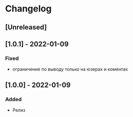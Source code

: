 # Changelog

## [Unreleased]

## [1.0.1] - 2022-01-09

### Fixed

- ограничение по выводу только на юзерах и коментах

## [1.0.0] - 2022-01-09

### Added

- Релиз
